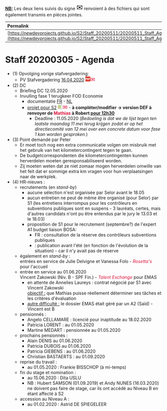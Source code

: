 <link rel="stylesheet" href="https://newdevprojects.github.io/S2/S2.css">
<link rel="stylesheet" href="S2.css">

<u><b>NB:</b></u> Les deux liens suivis du signe <font size="5px">&#9993;</font> renvoient à des fichiers qui sont également transmis en pièces jointes.

| Permalink |
| :--- |
| [https://newdevprojects.github.io/S2/Staff_20200511/20200511_Staff_Agenda.html](https://newdevprojects.github.io/S2/Staff_20200511/20200511_Staff_Agenda.html) | 

# Staff 20200305 - Agenda

* (1) Opvolging vorige stafvergadering:
	* PV Stafvergadering [16.04.2020](20200416_Staff_PV.pdf) ![](pdf.png)<font color="crimson" size="4px">&#9993;</font>
* (2) DC 
	* Briefing DC 12.05.2020
	* Invulling fase 1 terugkeer FOD Economie
		* documentatie [FR](Roadmap_terugkeer_FR.pdf) - [NL](Roadmap_terugkeer_NL.pdf)
		* [projet pour S2]() ![](excel.png)<font color="crimson" size="4px">&#9993;</font> - <b>à compléter/modifier &rarr; version DEF à renvoyer de <font color="crimson">Mathias</font> à Robert <u>pour 12h30</u></b>
			* Deadline : 11.05.2020 (*Bedoeling is dat we de lijst tegen ten laatste maandag 11 mei terug krijgen zodat er op het directiecomité van 12 mei over een concrete datum voor fase 1 kan worden gesproken.*)
* (3) Point demandé par Peter
	* Er moet toch nog een extra communicatie volgen om misbruik met het gebruik van het kilometercontingent tegen te gaan.
	* De budgetcorrespondenten die kilometercontingenten kunnen herverdelen moeten geresponsabiliseerd worden.
	* Zij moeten weten dat ze niet zomaar mogen herverdelen omwille van het feit dat er sommige extra km vragen voor hun verplaatsingen naar de werkplek. 
* (4) HR-nieuws :
	* recrutements (en *stand-by*)
		* aucune sélection n'est organisée par Selor avant le 18.05
		* aucun entretien ne peut de même être organisé (pour Selor) par S1 (les entretiens interrompus pour les contrôleurs en subventions publiques sont en suspens - 3 lauréats, certes, mais d'autres candidats n'ont pu être entendus par le jury le 13.03 et le 18.03)
		* proposition de S1 pour le recrutement (septembre?)  de l'expert A1 budget liaison BOSA:
			* FR : consultation de la réserve des contrôleurs subventions publiques
			* : publication avant l'été (en fonction de l'évolution de la situation) - car il n'y avait pas de réserve
	* également en *stand-by* :<br>entrées en service de Julie Delvigne et Vanessa Folo - *<font color="crimson">Rosetta's</font>* pour l'accueil
	* entrée en service au 01.06.2020<br>Vincent Zakowski (Niv. B - SPF Fin.) - *<font color="crimson">Talent Exchange</font>* pour EMAS 
		* en attente de Annelies Laureys : contrat négocié par S1 avec Vincent Zakowski<br><u>objectif :</u> que Mathias puisse réellement déterminer ses tâches et les critères d'évaluation
		* <u>autre difficulté :</u> le dossier EMAS était géré par un A2 (Saïd) - Vincent est B
	* pensionnés :
		* Angelo CELLAMARE : licencié pour inaptitude au 18.02.2020
		* Patricia LORENT : au 01.05.2020
		* Martine MEDART : pensionnée au 01.05.2020
	* prochains pensionnés :
		* Alain DENIS au 01.06.2020
		* Patricia DUBOIS au 01.06.2020
		* Patricia GIEBENS : au 01.06.2020
		* Christian BASTAERTS : au 01.09.2020
	* reprise du travail :
		* au 01.05.2020 : Frankie BISSCHOP (à mi-temps)
	* fin du stage et nomination :
		* au 15.06.2020 : Dita USLU
		* NB : Hubert SAMSON (01.09.2019) et Andy NUNES (16.03.2020) ne doivent pas faire de stage, car ils ont accédé au Niveau B en étant affecté à S2
	* accession au Niveau A :
		* au 01.02.2020 : Astrid DE SPIEGELEER

	
